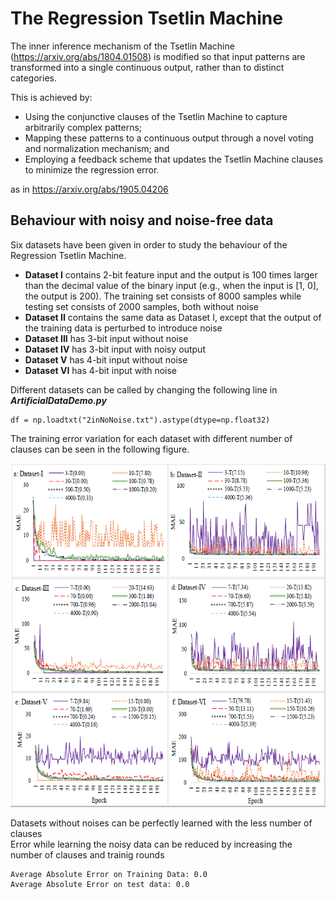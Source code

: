 # The Regression Tsetlin Machine

The inner inference mechanism of the Tsetlin Machine (https://arxiv.org/abs/1804.01508) is modified so that input patterns are transformed into a single continuous output, rather than to distinct categories.

This is achieved by: 

* Using the conjunctive clauses of the Tsetlin Machine to capture arbitrarily complex patterns;
* Mapping these patterns to a continuous output through a novel voting and normalization mechanism; and 
* Employing a feedback scheme that updates the Tsetlin Machine clauses to minimize the regression error. 

as in https://arxiv.org/abs/1905.04206

## Behaviour with noisy and noise-free data

Six datasets have been given in order to study the behaviour of the Regression Tsetlin Machine.

* **Dataset I** contains  2-bit  feature  input  and  the  output  is  100  times  larger  than  the  decimal value of the binary input (e.g., when the input is [1, 0], the output is 200). The training set consists of 8000 samples while testing set consists of 2000 samples, both without noise
* **Dataset II** contains the same data as Dataset I, except that the output of the training data is perturbed to introduce noise
* **Dataset III** has 3-bit input without noise 
* **Dataset IV** has 3-bit input with noisy output
* **Dataset V** has 4-bit input without noise
* **Dataset VI** has 4-bit input with noise

Different datasets can be called by changing the following line in **_ArtificialDataDemo.py_**
```
df = np.loadtxt("2inNoNoise.txt").astype(dtype=np.float32)
```
The training error variation for each dataset with different number of clauses can be seen in the following figure.

<img src="https://github.com/cair/regression-tsetlin-machine/blob/master/Training.PNG" width="600" height="550">

Datasets without noises can be perfectly learned with the less number of clauses\
Error while learning the noisy data can be reduced by increasing the number of clauses and trainig rounds
```
Average Absolute Error on Training Data: 0.0
Average Absolute Error on test data: 0.0
```
